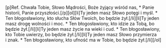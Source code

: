 [p]Ref. Chwała Tobie, Słowo Mądrości, Boże żyjący wśród nas, * Panie historii, Panie przyszłości.[/p][ol][li]Ty jeden masz Słowo potęgi i myśl. * Ten błogosławiony, kto słucha Słów Twoich, bo będzie żył.[/li][li]Ty jeden masz drogę wolności i moc. * Ten błogosławiony, kto idzie za Tobą, bo będzie żył.[/li][li]Ty jeden masz życie na wieki i cud. * Ten błogosławiony, kto Tobie uwierzy, bo będzie żył.[/li][li]Ty jeden masz Słowo przymierza i znak. * Ten błogosławiony, kto ufność ma w Tobie, bo będzie żył.[/li][/ol]